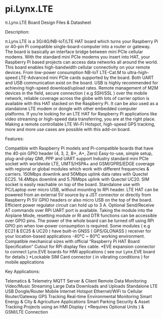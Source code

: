 # pi.Lynx.LTE

π.Lynx.LTE Board Design Files & Datasheet

Description:

π.Lynx.LTE is a 3G/4G/NB-IoT/LTE HAT board which turns your Raspberry Pi or 40-pin Pi compatible single-board-computer into a router or gateway. The board is basically an interface bridge between mini PCIe cellular modems. With the standard mini PCIe modems you insert into HAT, your Raspberry Pi based projects can access data networks all around the world. This board enables high-bandwidth cellular connectivity on your remote devices. From low-power consumption NB-IoT LTE-Cat.M to ultra-high-speed LTE-Advanced mini PCIe cards supported by the board. Both UART and USB communication exist on the board. USB is highly recommended for achieving high-speed download/upload rates.
Remote management of M2M devices in the field, secure connection ( e.g SSH/SSL ) over the mobile network, reliable coverage across the globe with lots of carrier option is available with this HAT stacked on the Raspberry Pi. It can be also used as a standalone LTE modem or dongle with other embedded computer platforms. If you’re looking for an LTE HAT for Raspberry Pi applications like  video streaming or high-speed data transferring, you are at the right place. Making a remote controllable LTE Wi-Fi Hotspot, high-speed GPS tracking, more and more use cases are possible with this add-on board.

Features:

Compatible with Raspberry Pi models and Pi-compatible boards that have the 40-pin GPIO header (4, 3, 2, B+, A+, Zero)
Easy-to-use, simple setup, plug-and-play
QMI, PPP and UART support
Industry standard mini PCIe socket with worldwide LTE, UMTS/HSPA+ and GSM/GPRS/EDGE coverage with regional or global modules which work with different frequencies & carriers.
150Mbps downlink and 50Mbps uplink data rates with Quectel EC25. 
14.4Mbps downlink and 5.76Mbps uplink with Quectel UC20.
SIM socket is easily reachable on top of the board.
Standalone use with PC/Laptop over micro USB, without mounting to RPi header.
LTE HAT can be powered from an external 5V source by a JST connector or directly from Raspberry Pi 5V GPIO headers or also micro USB on the top of the board. 
Efficient power regulator circuit can hold up to  3 A.
Optional Send/Receive AT commands over RPi UART port is available.
Taking the module into the Airplane Mode, resetting module or RI and DTR functions can be accessible over GPIO pins.
The power of the whole board can be turned off using RPi GPIO pin when low-power consumption is required.
Some modules ( e.g EC21 & EC25 & UC20 ) have built-in GNSS ( GPS/GLONASS ) receiver for your location-based applications 
-40°C ~ 80°C working environment.
Compatible mechanical sizes with official “Raspberry Pi HAT Board Specification”
Cutout for RPi display flex cable.
*EVE expansion connector to connect Lynx.EVE boards for HMI applications ( see our Lynx.EVE board for details )
*Lockable SIM Card connector ( in vibrating conditions ) for mobile applications 

Key Applications:

Telematics & Telemetry
MQTT Server & Client
Remote Data Monitoring
Video/Music Streaming
Large Data Downloads and Uploads
Standalone LTE USB Dongle/Router
Mobile Internet Hotspot
Ethernet/WiFi to Cellular Router/Gateway
GPS Tracking
Real-time Environmental Monitoring
Smart Energy & City & Agriculture Applications
Smart Parking
Security & Asset Tracking
Projects using an HMI Display ( *Requires Optional Units ) & GSM/LTE Connection 

